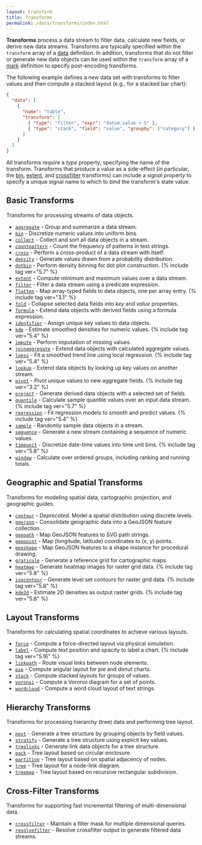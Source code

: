 ```yaml
---
layout: transform
title: Transforms
permalink: /docs/transforms/index.html
---
```


**Transforms** process a data stream to filter data, calculate new fields, or derive new data streams. Transforms are typically specified within the `transform` array of a [data](../data) definition. In addition, transforms that do not filter or generate new data objects can be used within the `transform` array of a [mark](../marks) definition to specify post-encoding transforms.

The following example defines a new data set with transforms to filter values and then compute a stacked layout (e.g., for a stacked bar chart):

```json
{
  "data": [
    {
      "name": "table",
      "transform": [
        { "type": "filter", "expr": "datum.value > 5" },
        { "type": "stack", "field": "value", "groupby": ["category"] }
      ]
    }
  ]
}
```

All transforms require a _type_ property, specifying the name of the transform. Transforms that produce a value as a side-effect (in particular, the [bin](bin), [extent](extent), and [crossfilter](crossfilter) transforms) can include a _signal_ property to specify a unique signal name to which to bind the transform's state value.

## Basic Transforms

Transforms for processing streams of data objects.

- [`aggregate`](aggregate) - Group and summarize a data stream.
- [`bin`](bin) - Discretize numeric values into uniform bins.
- [`collect`](collect) - Collect and sort all data objects in a stream.
- [`countpattern`](countpattern) - Count the frequency of patterns in text strings.
- [`cross`](cross) - Perform a cross-product of a data stream with itself.
- [`density`](density) - Generate values drawn from a probability distribution.
- [`dotbin`](dotbin) - Perform density binning for dot plot construction. {% include tag ver="5.7" %}
- [`extent`](extent) - Compute minimum and maximum values over a data stream.
- [`filter`](filter) - Filter a data stream using a predicate expression.
- [`flatten`](flatten) - Map array-typed fields to data objects, one per array entry. {% include tag ver="3.1" %}
- [`fold`](fold) - Collapse selected data fields into _key_ and _value_ properties.
- [`formula`](formula) - Extend data objects with derived fields using a formula expression.
- [`identifier`](identifier) - Assign unique key values to data objects.
- [`kde`](kde) - Estimate smoothed densities for numeric values. {% include tag ver="5.4" %}
- [`impute`](impute) - Perform imputation of missing values.
- [`joinaggregate`](joinaggregate) - Extend data objects with calculated aggregate values.
- [`loess`](loess) - Fit a smoothed trend line using local regression. {% include tag ver="5.4" %}
- [`lookup`](lookup) - Extend data objects by looking up key values on another stream.
- [`pivot`](pivot) - Pivot unique values to new aggregate fields. {% include tag ver="3.2" %}
- [`project`](project) - Generate derived data objects with a selected set of fields.
- [`quantile`](quantile) - Calculate sample quantile values over an input data stream. {% include tag ver="5.7" %}
- [`regression`](regression) - Fit regression models to smooth and predict values. {% include tag ver="5.4" %}
- [`sample`](sample) - Randomly sample data objects in a stream.
- [`sequence`](sequence) - Generate a new stream containing a sequence of numeric values.
- [`timeunit`](timeunit) - Discretize date-time values into time unit bins. {% include tag ver="5.8" %}
- [`window`](window) - Calculate over ordered groups, including ranking and running totals.

## Geographic and Spatial Transforms

Transforms for modeling spatial data, cartographic projection, and geographic guides.

- [`contour`](contour) - _Deprecated._ Model a spatial distribution using discrete levels.
- [`geojson`](geojson) - Consolidate geographic data into a GeoJSON feature collection.
- [`geopath`](geopath) - Map GeoJSON features to SVG path strings.
- [`geopoint`](geopoint) - Map (longitude, latitude) coordinates to (x, y) points.
- [`geoshape`](geoshape) - Map GeoJSON features to a shape instance for procedural drawing.
- [`graticule`](graticule) - Generate a reference grid for cartographic maps.
- [`heatmap`](heatmap) - Generate heatmap images for raster grid data. {% include tag ver="5.8" %}
- [`isocontour`](isocontour) - Generate level set contours for raster grid data. {% include tag ver="5.8" %}
- [`kde2d`](kde2d) - Estimate 2D densities as output raster grids. {% include tag ver="5.8" %}

## Layout Transforms

Transforms for calculating spatial coordinates to achieve various layouts.

- [`force`](force) - Compute a force-directed layout via physical simulation.
- [`label`](label) - Compute text position and opacity to label a chart. {% include tag ver="5.16" %}
- [`linkpath`](linkpath) - Route visual links between node elements.
- [`pie`](pie) - Compute angular layout for pie and donut charts.
- [`stack`](stack) - Compute stacked layouts for groups of values.
- [`voronoi`](voronoi) - Compute a Voronoi diagram for a set of points.
- [`wordcloud`](wordcloud) - Compute a word cloud layout of text strings.

## Hierarchy Transforms

Transforms for processing hierarchy (tree) data and performing tree layout.

- [`nest`](nest) - Generate a tree structure by grouping objects by field values.
- [`stratify`](stratify) - Generate a tree structure using explicit key values.
- [`treelinks`](treelinks) - Generate link data objects for a tree structure.
- [`pack`](pack) - Tree layout based on circular enclosure.
- [`partition`](partition) - Tree layout based on spatial adjacency of nodes.
- [`tree`](tree) - Tree layout for a node-link diagram.
- [`treemap`](treemap) - Tree layout based on recursive rectangular subdivision.

## Cross-Filter Transforms

Transforms for supporting fast incremental filtering of multi-dimensional data.

- [`crossfilter`](crossfilter) - Maintain a filter mask for multiple dimensional queries.
- [`resolvefilter`](resolvefilter) - Resolve crossfilter output to generate filtered data streams.
